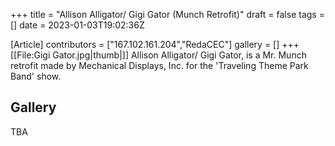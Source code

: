 +++
title = "Allison Alligator/ Gigi Gator (Munch Retrofit)"
draft = false
tags = []
date = 2023-01-03T19:02:36Z

[Article]
contributors = ["167.102.161.204","RedaCEC"]
gallery = []
+++
[[File:Gigi Gator.jpg|thumb|]]
Allison Alligator/ Gigi Gator, is a Mr. Munch retrofit made by Mechanical Displays, Inc. for the 'Traveling Theme Park Band' show.

## Gallery ##
TBA